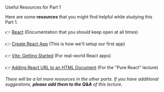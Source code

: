 Useful Resources for Part 1

Here are some **resources** that you might find helpful while studying this Part 1.

👉 [React](https://react.dev/?ref=jonas.io) (Documentation that you should keep open at all times)

👉 [Create React App](https://create-react-app.dev/?ref=jonas.io) (This is how we'll setup our first app)

👉 [Vite: Getting Started](https://vitejs.dev/guide/?ref=jonas.io) (For real-world React apps)

👉 [Adding React URL to an HTML Document](https://gist.githubusercontent.com/gaearon/0275b1e1518599bbeafcde4722e79ed1/raw/db72dcbf3384ee1708c4a07d3be79860db04bff0/example.html) (For the "Pure React" lecture)

  

_There will be a lot more resources in the other parts. If you have additional suggestions,_ **_please add them to the Q&A_** _of this lecture._